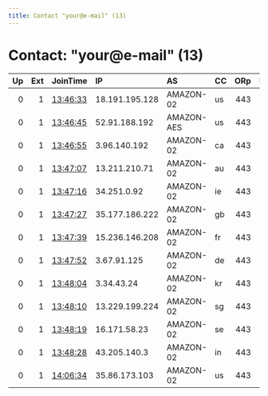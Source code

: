 ```yaml
---
title: Contact "your@e-mail" (13)
---
```


# Contact: "your@e-mail" (13)

|   Up |   Ext | JoinTime                                                                                              | IP             | AS         | CC   |   ORp |   Dirp | OS    | Version   | Nickname    |   eFamMembers |
|-----:|------:|:------------------------------------------------------------------------------------------------------|:---------------|:-----------|:-----|------:|-------:|:------|:----------|:------------|--------------:|
|    0 |     1 | [13:46:33](https://nusenu.github.io/OrNetStats/w/relay/84A36D8E1059F9BDA40C76D74B8943DF357016BF.html) | 18.191.195.128 | AMAZON-02  | us   |   443 |      0 | Linux | 0.4.7.10  | ohRelay     |             1 |
|    0 |     1 | [13:46:45](https://nusenu.github.io/OrNetStats/w/relay/D2EA1A5AA1436AF9FCB737969753422AA42DB443.html) | 52.91.188.192  | AMAZON-AES | us   |   443 |      0 | Linux | 0.4.7.10  | fgRelay     |             1 |
|    0 |     1 | [13:46:55](https://nusenu.github.io/OrNetStats/w/relay/B75830E39513C8257B3D3B0DD21A6D0083E1D477.html) | 3.96.140.192   | AMAZON-02  | ca   |   443 |      0 | Linux | 0.4.7.10  | seRelay     |             1 |
|    0 |     1 | [13:47:07](https://nusenu.github.io/OrNetStats/w/relay/151BABE3B0204AEC6D562F7626E22DEFC3765EAE.html) | 13.211.210.71  | AMAZON-02  | au   |   443 |      0 | Linux | 0.4.7.10  | asRelay     |             1 |
|    0 |     1 | [13:47:16](https://nusenu.github.io/OrNetStats/w/relay/6B5A1E7D8B7F31C7AFE46417BB771E671977476C.html) | 34.251.0.92    | AMAZON-02  | ie   |   443 |      0 | Linux | 0.4.7.10  | irRelay     |             1 |
|    0 |     1 | [13:47:27](https://nusenu.github.io/OrNetStats/w/relay/4F6FD268AA969C3E5B36D6222274CC5CA4D46AD7.html) | 35.177.186.222 | AMAZON-02  | gb   |   443 |      0 | Linux | 0.4.7.10  | ukRelay     |             1 |
|    0 |     1 | [13:47:39](https://nusenu.github.io/OrNetStats/w/relay/BF98E2067139B0A0EAACD914081581C1F953E99D.html) | 15.236.146.208 | AMAZON-02  | fr   |   443 |      0 | Linux | 0.4.7.10  | frRelay     |             1 |
|    0 |     1 | [13:47:52](https://nusenu.github.io/OrNetStats/w/relay/FCB1A24B39EA1DD2A908BC7CC45EE039B8D7EF5D.html) | 3.67.91.125    | AMAZON-02  | de   |   443 |      0 | Linux | 0.4.7.10  | myNiceRelay |             1 |
|    0 |     1 | [13:48:04](https://nusenu.github.io/OrNetStats/w/relay/91245CA1B55E9CF2967C0BA09004797D9907CC4C.html) | 3.34.43.24     | AMAZON-02  | kr   |   443 |      0 | Linux | 0.4.7.10  | krRelay     |             1 |
|    0 |     1 | [13:48:10](https://nusenu.github.io/OrNetStats/w/relay/3617D23D27999C93285B3874F886FA324AA17DB2.html) | 13.229.199.224 | AMAZON-02  | sg   |   443 |      0 | Linux | 0.4.7.10  | sgRelay     |             1 |
|    0 |     1 | [13:48:19](https://nusenu.github.io/OrNetStats/w/relay/7D3571CD738722B9F8553BBBDA19774FE8D229FB.html) | 16.171.58.23   | AMAZON-02  | se   |   443 |      0 | Linux | 0.4.7.10  | seRelay     |             1 |
|    0 |     1 | [13:48:28](https://nusenu.github.io/OrNetStats/w/relay/0AF8A6EC30BCD017D99A1C5AA53FECD0096B16B1.html) | 43.205.140.3   | AMAZON-02  | in   |   443 |      0 | Linux | 0.4.7.10  | mbRelay     |             1 |
|    0 |     1 | [14:06:34](https://nusenu.github.io/OrNetStats/w/relay/5E9596A13B2BEEA04DC857E6D88BEE99C59E967E.html) | 35.86.173.103  | AMAZON-02  | us   |   443 |      0 | Linux | 0.4.7.10  | oreRelay    |             1 |

